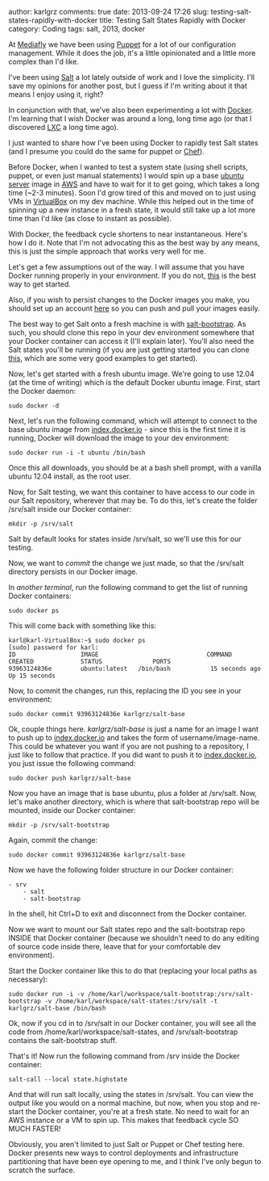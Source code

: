 author: karlgrz
comments: true
date: 2013-09-24 17:26
slug: testing-salt-states-rapidly-with-docker
title: Testing Salt States Rapidly with Docker
category: Coding
tags: salt, 2013, docker

At [Mediafly](http://www.mediafly.com) we have been using [Puppet](https://github.com/puppetlabs/puppet) for a lot of our configuration management. While it does the job, it's a little opinionated and a little more complex than I'd like.  

I've been using [Salt](http://github.com/saltstack/salt/) a lot lately outside of work and I love the simplicity. I'll save my opinions for another post, but I guess if I'm writing about it that means I enjoy using it, right?  

In conjunction with that, we've also been experimenting a lot with [Docker](http://docker.io). I'm learning that I wish Docker was around a long, long time ago (or that I discovered [LXC](http://lxc.sourceforge.net/) a long time ago).  

I just wanted to share how I've been using Docker to rapidly test Salt states (and I presume you could do the same for puppet or [Chef](https://github.com/opscode/chef)).  

Before Docker, when I wanted to test a system state (using shell scripts, puppet, or even just manual statements) I would spin up a base [ubuntu server](http://www.ubuntu.com/download/server) image in [AWS](http://aws.amazon.com) and have to wait for it to get going, which takes a long time (~2-3 minutes). Soon I'd grow tired of this and moved on to just using VMs in [VirtualBox](https://www.virtualbox.org/) on my dev machine. While this helped out in the time of spinning up a new instance in a fresh state, it would still take up a lot more time than I'd like (as close to instant as possible).  

With Docker, the feedback cycle shortens to near instantaneous. Here's how I do it. Note that I'm not advocating this as the best way by any means, this is just the simple approach that works very well for me.

Let's get a few assumptions out of the way. I will assume that you have Docker running properly in your environment. If you do not, [this](http://www.docker.io/gettingstarted/) is the best way to get started.  

Also, if you wish to persist changes to the Docker images you make, you should set up an account [here](http://index.docker.io) so you can push and pull your images easily.  

The best way to get Salt onto a fresh machine is with [salt-bootstrap](http://github.com/saltstack/salt-bootstrap). As such, you should clone this repo in your dev environment somewhere that your Docker container can access it (I'll explain later). You'll also need the Salt states you'll be running (if you are just getting started you can clone [this](http://github.com/saltstack/salt-states), which are some very good examples to get started).  

Now, let's get started with a fresh ubuntu image. We're going to use 12.04 (at the time of writing) which is the default Docker ubuntu image. First, start the Docker daemon:

```
sudo docker -d
```

Next, let's run the following command, which will attempt to connect to the base ubuntu image from [index.docker.io](http://index.docker.io) - since this is the first time it is running, Docker will download the image to your dev environment:

```
sudo docker run -i -t ubuntu /bin/bash
```

Once this all downloads, you should be at a bash shell prompt, with a vanilla ubuntu 12.04 install, as the root user.  

Now, for Salt testing, we want this container to have access to our code in our Salt repository, wherever that may be. To do this, let's create the folder /srv/salt inside our Docker container:

```
mkdir -p /srv/salt
```

Salt by default looks for states inside /srv/salt, so we'll use this for our testing.  

Now, we want to *commit* the change we just made, so that the /srv/salt directory persists in our Docker image.  

In *another terminal*, run the following command to get the list of running Docker containers:

```
sudo docker ps
```

This will come back with something like this:

```
karl@karl-VirtualBox:~$ sudo docker ps
[sudo] password for karl: 
ID                  IMAGE                              COMMAND             CREATED             STATUS              PORTS
93963124836e        ubuntu:latest   /bin/bash           15 seconds ago      Up 15 seconds     
```

Now, to commit the changes, run this, replacing the ID you see in your environment:

```
sudo docker commit 93963124836e karlgrz/salt-base
```

Ok, couple things here. *karlgrz/salt-base* is just a name for an image I want to push up to [index.docker.io](index.docker.io) and takes the form of username/image-name. This could be whatever you want if you are not pushing to a repository, I just like to follow that practice. If you did want to push it to [index.docker.io](index.docker.io), you just issue the following command:

```
sudo docker push karlgrz/salt-base
```

Now you have an image that is base ubuntu, plus a folder at /srv/salt. Now, let's make another directory, which is where that salt-bootstrap repo will be mounted, inside our Docker container:

```
mkdir -p /srv/salt-bootstrap
```

Again, commit the change:

```
sudo docker commit 93963124836e karlgrz/salt-base
```

Now we have the following folder structure in our Docker container:

```
- srv
    - salt
    - salt-bootstrap
```

In the shell, hit Ctrl+D to exit and disconnect from the Docker container.  

Now we want to mount our Salt states repo and the salt-bootstrap repo INSIDE that Docker container (because we shouldn't need to do any editing of source code inside there, leave that for your comfortable dev environment).  

Start the Docker container like this to do that (replacing your local paths as necessary):

```
sudo docker run -i -v /home/karl/workspace/salt-bootstrap:/srv/salt-bootstrap -v /home/karl/workspace/salt-states:/srv/salt -t karlgrz/salt-base /bin/bash
```

Ok, now if you cd in to /srv/salt in our Docker container, you will see all the code from /home/karl/workspace/salt-states, and /srv/salt-bootstrap contains the salt-bootstrap stuff. 

That's it! Now run the following command from /srv inside the Docker container:

```
salt-call --local state.highstate
```

And that will run salt locally, using the states in /srv/salt. You can view the output like you would on a normal machine, but now, when you stop and re-start the Docker container, you're at a fresh state. No need to wait for an AWS instance or a VM to spin up. This makes that feedback cycle SO MUCH FASTER!  

Obviously, you aren't limited to just Salt or Puppet or Chef testing here. Docker presents new ways to control deployments and infrastructure partitioning that have been eye opening to me, and I think I've only begun to scratch the surface.  

